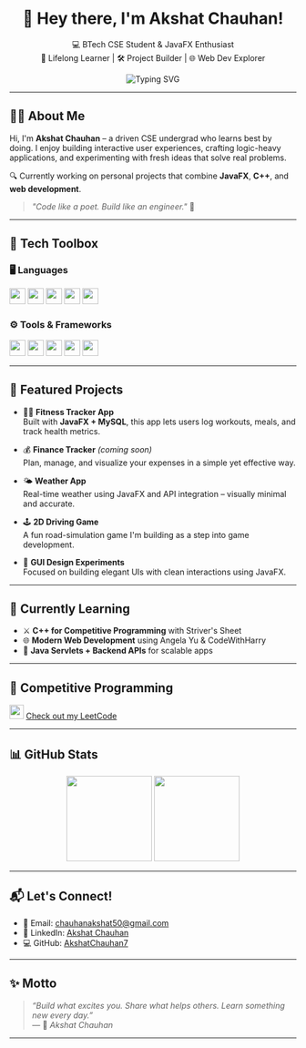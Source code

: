 <h1 align="center">👋 Hey there, I'm Akshat Chauhan!</h1>
<p align="center">
  💻 BTech CSE Student & JavaFX Enthusiast <br>
  🧠 Lifelong Learner | 🛠️ Project Builder | 🌐 Web Dev Explorer
</p>

<p align="center">
  <img src="https://readme-typing-svg.herokuapp.com?font=Fira+Code&size=22&pause=1000&color=F7C52D&center=true&vCenter=true&width=440&lines=Tech+Enthusiast+%F0%9F%9A%80;JavaFX+Dev+%7C+C%2B%2B+Coder+%7C+Web+Explorer;Building+Projects+that+Matter" alt="Typing SVG" />
</p>

---

## 👨‍💻 About Me

Hi, I'm **Akshat Chauhan** – a driven CSE undergrad who learns best by doing. I enjoy building interactive user experiences, crafting logic-heavy applications, and experimenting with fresh ideas that solve real problems.

🔍 Currently working on personal projects that combine **JavaFX**, **C++**, and **web development**.

> _"Code like a poet. Build like an engineer."_ 🚀

---

## 🧰 Tech Toolbox

### 🖥️ Languages
<p>
  <img src="https://img.shields.io/badge/Java-007396?style=flat&logo=java&logoColor=white" height="28"/>
  <img src="https://img.shields.io/badge/C++-00599C?style=flat&logo=c%2B%2B&logoColor=white" height="28"/>
  <img src="https://img.shields.io/badge/HTML5-E34F26?style=flat&logo=html5&logoColor=white" height="28"/>
  <img src="https://img.shields.io/badge/CSS3-1572B6?style=flat&logo=css3&logoColor=white" height="28"/>
  <img src="https://img.shields.io/badge/JavaScript-F7DF1E?style=flat&logo=javascript&logoColor=black" height="28"/>
</p>

### ⚙️ Tools & Frameworks
<p>
  <img src="https://img.shields.io/badge/JavaFX-FF7800?style=flat&logo=java&logoColor=white" height="28"/>
  <img src="https://img.shields.io/badge/MySQL-4479A1?style=flat&logo=mysql&logoColor=white" height="28"/>
  <img src="https://img.shields.io/badge/IntelliJ_IDEA-000000?style=flat&logo=intellij-idea&logoColor=white" height="28"/>
  <img src="https://img.shields.io/badge/VS_Code-007ACC?style=flat&logo=visual-studio-code&logoColor=white" height="28"/>
  <img src="https://img.shields.io/badge/Git-F05032?style=flat&logo=git&logoColor=white" height="28"/>
</p>

---

## 🌟 Featured Projects

- 🏋️‍♂️ **Fitness Tracker App**  
  Built with **JavaFX + MySQL**, this app lets users log workouts, meals, and track health metrics.
  
- 💰 **Finance Tracker** *(coming soon)*  
  Plan, manage, and visualize your expenses in a simple yet effective way.

- 🌤️ **Weather App**  
  Real-time weather using JavaFX and API integration – visually minimal and accurate.

- 🕹️ **2D Driving Game**  
  A fun road-simulation game I'm building as a step into game development.

- 🎨 **GUI Design Experiments**  
  Focused on building elegant UIs with clean interactions using JavaFX.

---

## 🌱 Currently Learning

- ⚔️ **C++ for Competitive Programming** with Striver's Sheet  
- 🌐 **Modern Web Development** using Angela Yu & CodeWithHarry  
- 🔧 **Java Servlets + Backend APIs** for scalable apps

---

## 🧠 Competitive Programming

<p>
  <img src="https://img.shields.io/badge/LeetCode-FE7F00?style=flat&logo=leetcode&logoColor=white" height="25"/>
  <a href="https://leetcode.com/u/Akshat_Chauhan_7/" target="_blank">Check out my LeetCode</a>
</p>

---

## 📊 GitHub Stats

<p align="center">
  <img src="https://github-readme-stats.vercel.app/api?username=AkshatChauhan7&show_icons=true&theme=tokyonight" height="150"/>
  <img src="https://github-readme-streak-stats.herokuapp.com?user=AkshatChauhan7&theme=tokyonight" height="150"/>
</p>

---

## 📬 Let's Connect!

- 📧 Email: [chauhanakshat50@gmail.com](mailto:chauhanakshat50@gmail.com)  
- 💼 LinkedIn: [Akshat Chauhan](https://www.linkedin.com/in/akshat-chauhan-ba2a64326/)  
- 💻 GitHub: [AkshatChauhan7](https://github.com/AkshatChauhan7)

---

## ✨ Motto

> _“Build what excites you. Share what helps others. Learn something new every day.”_  
> — 🚀 *Akshat Chauhan*

---
